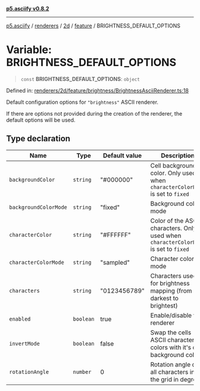 [**p5.asciify v0.8.2**](../../../../../../../README.md)

***

[p5.asciify](../../../../../../../README.md) / [renderers](../../../../../README.md) / [2d](../../../README.md) / [feature](../README.md) / BRIGHTNESS\_DEFAULT\_OPTIONS

# Variable: BRIGHTNESS\_DEFAULT\_OPTIONS

> `const` **BRIGHTNESS\_DEFAULT\_OPTIONS**: `object`

Defined in: [renderers/2d/feature/brightness/BrightnessAsciiRenderer.ts:18](https://github.com/humanbydefinition/p5.asciify/blob/553bb5ac82249ad767c7c569631587ea0b0f6e12/src/lib/renderers/2d/feature/brightness/BrightnessAsciiRenderer.ts#L18)

Default configuration options for `"brightness"` ASCII renderer. 

If there are options not provided during the creation of the renderer, the default options will be used.

## Type declaration

| Name | Type | Default value | Description | Defined in |
| ------ | ------ | ------ | ------ | ------ |
| <a id="backgroundcolor"></a> `backgroundColor` | `string` | "#000000" | Cell background color. Only used when `characterColorMode` is set to `fixed` | [renderers/2d/feature/brightness/BrightnessAsciiRenderer.ts:28](https://github.com/humanbydefinition/p5.asciify/blob/553bb5ac82249ad767c7c569631587ea0b0f6e12/src/lib/renderers/2d/feature/brightness/BrightnessAsciiRenderer.ts#L28) |
| <a id="backgroundcolormode"></a> `backgroundColorMode` | `string` | "fixed" | Background color mode | [renderers/2d/feature/brightness/BrightnessAsciiRenderer.ts:30](https://github.com/humanbydefinition/p5.asciify/blob/553bb5ac82249ad767c7c569631587ea0b0f6e12/src/lib/renderers/2d/feature/brightness/BrightnessAsciiRenderer.ts#L30) |
| <a id="charactercolor"></a> `characterColor` | `string` | "#FFFFFF" | Color of the ASCII characters. Only used when `characterColorMode` is set to `fixed` | [renderers/2d/feature/brightness/BrightnessAsciiRenderer.ts:24](https://github.com/humanbydefinition/p5.asciify/blob/553bb5ac82249ad767c7c569631587ea0b0f6e12/src/lib/renderers/2d/feature/brightness/BrightnessAsciiRenderer.ts#L24) |
| <a id="charactercolormode"></a> `characterColorMode` | `string` | "sampled" | Character color mode | [renderers/2d/feature/brightness/BrightnessAsciiRenderer.ts:26](https://github.com/humanbydefinition/p5.asciify/blob/553bb5ac82249ad767c7c569631587ea0b0f6e12/src/lib/renderers/2d/feature/brightness/BrightnessAsciiRenderer.ts#L26) |
| <a id="characters"></a> `characters` | `string` | "0123456789" | Characters used for brightness mapping (from darkest to brightest) | [renderers/2d/feature/brightness/BrightnessAsciiRenderer.ts:22](https://github.com/humanbydefinition/p5.asciify/blob/553bb5ac82249ad767c7c569631587ea0b0f6e12/src/lib/renderers/2d/feature/brightness/BrightnessAsciiRenderer.ts#L22) |
| <a id="enabled"></a> `enabled` | `boolean` | true | Enable/disable the renderer | [renderers/2d/feature/brightness/BrightnessAsciiRenderer.ts:20](https://github.com/humanbydefinition/p5.asciify/blob/553bb5ac82249ad767c7c569631587ea0b0f6e12/src/lib/renderers/2d/feature/brightness/BrightnessAsciiRenderer.ts#L20) |
| <a id="invertmode"></a> `invertMode` | `boolean` | false | Swap the cells ASCII character colors with it's cell background colors | [renderers/2d/feature/brightness/BrightnessAsciiRenderer.ts:32](https://github.com/humanbydefinition/p5.asciify/blob/553bb5ac82249ad767c7c569631587ea0b0f6e12/src/lib/renderers/2d/feature/brightness/BrightnessAsciiRenderer.ts#L32) |
| <a id="rotationangle"></a> `rotationAngle` | `number` | 0 | Rotation angle of all characters in the grid in degrees | [renderers/2d/feature/brightness/BrightnessAsciiRenderer.ts:34](https://github.com/humanbydefinition/p5.asciify/blob/553bb5ac82249ad767c7c569631587ea0b0f6e12/src/lib/renderers/2d/feature/brightness/BrightnessAsciiRenderer.ts#L34) |
